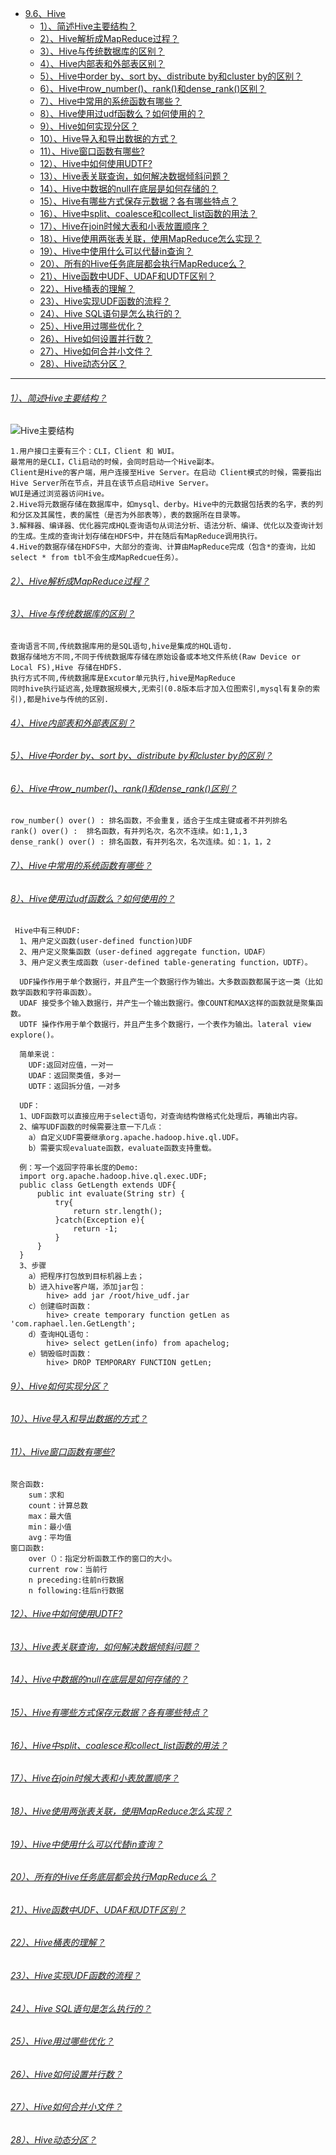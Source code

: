 * [9.6、Hive](hive.md)
    - [1）、简述Hive主要结构？]()
    - [2）、Hive解析成MapReduce过程？]()
    - [3）、Hive与传统数据库的区别？]()
    - [4）、Hive内部表和外部表区别？]()
    - [5）、Hive中order by、sort by、distribute by和cluster by的区别？]()
    - [6）、Hive中row_number()、rank()和dense_rank()区别？]()
    - [7）、Hive中常用的系统函数有哪些？]()
    - [8）、Hive使用过udf函数么？如何使用的？]()
    - [9）、Hive如何实现分区？]()
    - [10）、Hive导入和导出数据的方式？]()
    - [11）、Hive窗口函数有哪些?]()
    - [12）、Hive中如何使用UDTF?]()
    - [13）、Hive表关联查询，如何解决数据倾斜问题？]()
    - [14）、Hive中数据的null在底层是如何存储的？]()
    - [15）、Hive有哪些方式保存元数据？各有哪些特点？]()
    - [16）、Hive中split、coalesce和collect_list函数的用法？]()
    - [17）、Hive在join时候大表和小表放置顺序？]()
    - [18）、Hive使用两张表关联，使用MapReduce怎么实现？]()
    - [19）、Hive中使用什么可以代替in查询？]()
    - [20）、所有的Hive任务底层都会执行MapReduce么？]()
    - [21）、Hive函数中UDF、UDAF和UDTF区别？]()
    - [22）、Hive桶表的理解？]()
    - [23）、Hive实现UDF函数的流程？]()
    - [24）、Hive SQL语句是怎么执行的？]()
    - [25）、Hive用过哪些优化？]()
    - [26）、Hive如何设置并行数？]()
    - [27）、Hive如何合并小文件？]()
    - [28）、Hive动态分区？]()
---
###### [1）、简述Hive主要结构？]()
![Hive主要结构](images/Hive主要结构.png)  
    
    1.用户接口主要有三个：CLI，Client 和 WUI。
    最常用的是CLI，Cli启动的时候，会同时启动一个Hive副本。
    Client是Hive的客户端，用户连接至Hive Server。在启动 Client模式的时候，需要指出Hive Server所在节点，并且在该节点启动Hive Server。 
    WUI是通过浏览器访问Hive。
    2.Hive将元数据存储在数据库中，如mysql、derby。Hive中的元数据包括表的名字，表的列和分区及其属性，表的属性（是否为外部表等），表的数据所在目录等。
    3.解释器、编译器、优化器完成HQL查询语句从词法分析、语法分析、编译、优化以及查询计划的生成。生成的查询计划存储在HDFS中，并在随后有MapReduce调用执行。
    4.Hive的数据存储在HDFS中，大部分的查询、计算由MapReduce完成（包含*的查询，比如select * from tbl不会生成MapRedcue任务）。

###### [2）、Hive解析成MapReduce过程？]()
###### [3）、Hive与传统数据库的区别？]()
    查询语言不同,传统数据库用的是SQL语句,hive是集成的HQL语句.
    数据存储地方不同,不同于传统数据库存储在原始设备或本地文件系统(Raw Device or Local FS),Hive 存储在HDFS.
    执行方式不同,传统数据库是Excutor单元执行,hive是MapReduce
    同时hive执行延迟高,处理数据规模大,无索引(0.8版本后才加入位图索引,mysql有复杂的索引),都是hive与传统的区别. 

###### [4）、Hive内部表和外部表区别？]()
###### [5）、Hive中order by、sort by、distribute by和cluster by的区别？]()
###### [6）、Hive中row_number()、rank()和dense_rank()区别？]()
    row_number() over() : 排名函数，不会重复，适合于生成主键或者不并列排名
    rank() over() :  排名函数，有并列名次，名次不连续。如:1,1,3
    dense_rank() over() : 排名函数，有并列名次，名次连续。如：1，1，2

###### [7）、Hive中常用的系统函数有哪些？]()
###### [8）、Hive使用过udf函数么？如何使用的？]()
     Hive中有三种UDF:
      1、用户定义函数(user-defined function)UDF
      2、用户定义聚集函数（user-defined aggregate function，UDAF）
      3、用户定义表生成函数（user-defined table-generating function，UDTF）。
      
      UDF操作作用于单个数据行，并且产生一个数据行作为输出。大多数函数都属于这一类（比如数学函数和字符串函数）。
      UDAF 接受多个输入数据行，并产生一个输出数据行。像COUNT和MAX这样的函数就是聚集函数。
      UDTF 操作作用于单个数据行，并且产生多个数据行，一个表作为输出。lateral view explore()。
      
      简单来说：
        UDF:返回对应值，一对一
        UDAF：返回聚类值，多对一
        UDTF：返回拆分值，一对多
        
      UDF：
      1、UDF函数可以直接应用于select语句，对查询结构做格式化处理后，再输出内容。
      2、编写UDF函数的时候需要注意一下几点：
        a）自定义UDF需要继承org.apache.hadoop.hive.ql.UDF。
        b）需要实现evaluate函数，evaluate函数支持重载。
      
      例：写一个返回字符串长度的Demo:
      import org.apache.hadoop.hive.ql.exec.UDF;
      public class GetLength extends UDF{
          public int evaluate(String str) {
              try{
                  return str.length();
              }catch(Exception e){
                  return -1;
              }
          }
      }
      3、步骤
        a）把程序打包放到目标机器上去；
        b）进入hive客户端，添加jar包：
            hive> add jar /root/hive_udf.jar
        c）创建临时函数：
            hive> create temporary function getLen as 'com.raphael.len.GetLength';
        d）查询HQL语句：
            hive> select getLen(info) from apachelog;
        e）销毁临时函数：
            hive> DROP TEMPORARY FUNCTION getLen;

###### [9）、Hive如何实现分区？]()
###### [10）、Hive导入和导出数据的方式？]()
###### [11）、Hive窗口函数有哪些?]()
    聚合函数:
        sum：求和    
        count：计算总数 
        max：最大值
        min：最小值
        avg：平均值
    窗口函数:
        over（）：指定分析函数工作的窗口的大小。
        current row：当前行
        n preceding:往前n行数据
        n following:往后n行数据

###### [12）、Hive中如何使用UDTF?]()
###### [13）、Hive表关联查询，如何解决数据倾斜问题？]()
###### [14）、Hive中数据的null在底层是如何存储的？]()
###### [15）、Hive有哪些方式保存元数据？各有哪些特点？]()
###### [16）、Hive中split、coalesce和collect_list函数的用法？]()
###### [17）、Hive在join时候大表和小表放置顺序？]()
###### [18）、Hive使用两张表关联，使用MapReduce怎么实现？]()
###### [19）、Hive中使用什么可以代替in查询？]()
###### [20）、所有的Hive任务底层都会执行MapReduce么？]()
###### [21）、Hive函数中UDF、UDAF和UDTF区别？]()
###### [22）、Hive桶表的理解？]()
###### [23）、Hive实现UDF函数的流程？]()
###### [24）、Hive SQL语句是怎么执行的？]()
###### [25）、Hive用过哪些优化？]()
###### [26）、Hive如何设置并行数？]()
###### [27）、Hive如何合并小文件？]()
###### [28）、Hive动态分区？]()